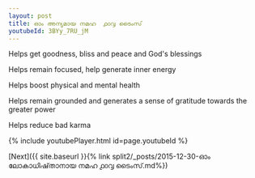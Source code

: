 ```yaml
---
layout: post
title: ഓം അന്യമായ നമഹ  ൧൦൮ ടൈംസ്
youtubeId: 3BYy_7RU_jM
---
```

 
 
Helps get goodness, bliss and peace and God's blessings
 
Helps remain focused, help generate inner energy 
 
Helps boost physical and mental health 
 
Helps remain grounded and generates a sense of gratitude towards the greater power 
 
Helps reduce bad karma
 
 
 
 


{% include youtubePlayer.html id=page.youtubeId %}
 
[Next]({{ site.baseurl }}{% link  split2/_posts/2015-12-30-ഓം ലോകാധിഷ്‌താനായ നമഹ ൧൦൮ ടൈംസ്.md%})
 
